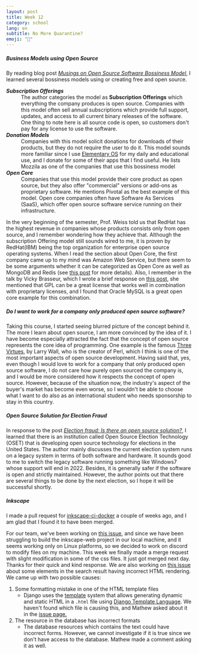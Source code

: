 ```yaml
---
layout: post
title: Week 12
category: school
lang: en
subtitle: No More Quarantine?
emoji: "🏫"
---
```


##### Business Models using Open Source #####
By reading blog post 
*[Musings on Open Source Software Bossiness Model][Tom Callaway]*, I learned 
several bossiness models using or creating free and open source. 

<dl>
  <dt><b><i>Subscription Offerings</i></b></dt>
  <dd>The author categories the model
      as <strong>Subscription Offerings</strong> which everything the company
      produces is open source. Companies with this model often sell annual
      subscriptions which provide full support, updates, and access to all
      current binary releases of the software. One thing to note here is all
      source code is open, so customers don't pay for any license to
      use the software.
  </dd>
  <dt><b><i>Donation Models</i></b></dt>
  <dd>Companies with this model solicit donations for downloads of their
      products, but they do not require the user to do it. This model sounds
      more familiar since I use <a href="https://elementary.io/">Elementary OS</a> for my
      daily and educational use, and I donate for some of their apps that I find
      useful. He lists Mozzila as one of the companies that use this
      bossiness model
  </dd>
  <dt><i><b>Open Core</b></i></dt>
  <dd>Companies that use this model provide their core product as open
      source, but they also offer "commercial" versions or add-ons as
      proprietary software. He mentions Pivotal as the best example of this
      model. Open core companies often have Software As Services (SaaS), which
      offer open source software service running on their infrastructure.
  </dd>
</dl>

In the very beginning of the semester, Prof. Weiss told us that RedHat has the
highest revenue in companies whose products consists only from open source,
and I remember wondering how they achieve that. Although the subscription 
Offering model still sounds wired to me, it is proven by RedHat(IBM) being the top 
organization for enterprise open source operating systems. When I read the 
section about Open Core, the first company came up to my mind was Amazon Web 
Service, but there seem to be some arguments whether it can be categorized as 
Open Core as well as MongoDB and Redis (see [this post][Open Source Disturbance] 
for more details). Also, I remember in the talk by Vicky Brasseur,
which I wrote a brief response on [this post][week11], she mentioned that GPL
can be a great license that works well in combination with proprietary licenses,
and I found that Oracle MySQL is a great open core example for this combination.

##### Do I want to work for a company only produced open source software? #####
Taking this course, I started seeing blurred picture of the concept behind it.
The more I learn about open source, I am more convinced by the idea of it. 
I have become especially attracted the fact that the concept of open source 
represents the core idea of programming. One example is the famous 
[Three Virtues], by Larry Wall, who is the creator of Perl, which I think is 
one of the most important aspects of open source development. Having said that, 
yes, even though I would love to work for a company that only produced open source 
software, I do not care how purely open sourced the company is, and I would be 
more considered how it respects the concept of open source. However, because of 
the situation now, the industry's aspect of the buyer's market has become even 
worse, so I wouldn't be able to choose what I want to do also as an 
international student who needs sponsorship to stay in this country.

##### Open Source Solution for Election Fraud #####
In response to the post 
*[Election fraud: Is there an open source solution?][Election fraud]*, I learned
that there is an institution called Open Source Election Technology (OSET) that 
is developing open source technology for elections in the United States. The 
author mainly discusses the current election system runs on a legacy 
system in terms of both software and hardware. It sounds good to me to switch 
the legacy software running something like Windows7 whose support will end 
in 2022. Besides, it is generally safer if the software is open and strictly 
maintained. However, the author points out that there are several things to be 
done by the next election, so I hope it will be successful shortly.

##### Inkscape #####
I made a pull request for [inkscape-ci-docker] a couple of weeks ago, and I am 
glad that I found it to have been merged. 

For our team, we've been working on [this issue][issue472], and since we have 
been struggling to build the inkscape-web project in our local machine, and it 
seems working only on Linux platforms, so we decided to work on discord to 
modify files on my machine. This week we finally made a merge request with 
slight modification in some of the css files. It just got merged next day. 
Thanks for their quick and kind response. We are also working on 
[this issue][issue482] about some elements in the search result having 
incorrect HTML rendering. We came up with two possible causes:  
1. Some formatting mistake in one of the HTML template files
    - Django uses the [template][django-template] system that allows generating 
      dynamic and static HTML in a `.html` file using 
      [Django Template Language][django-template-language]. We haven't found 
      which file is causing this, and Mathew asked about it in the 
      [issue page.][issue482]   
1. The resource in the database has incorrect formats
    - The database resources which contains the text could have incorrect 
      forms. However, we cannot investigate if it is true since we don't have 
      access to the database. Mathew made a comment asking it as well.


[Tom Callaway]: https://spot.livejournal.com/327801.html
[Elementary OS]: https://elementary.io/
[Open Source Disturbance]: https://arstechnica.com/information-technology/2019/10/is-the-software-world-taking-too-much-from-the-open-source-community/
[Week11]: https://hunter-college-ossd-spr-2020.github.io/ksuzu46-weekly/week11/
[inkscape-ci-docker]: https://gitlab.com/inkscape/inkscape-ci-docker
[issue472]: https://gitlab.com/inkscape/inkscape-web/-/issues/472
[issue482]: https://gitlab.com/inkscape/inkscape-web/-/issues/482
[django-template]: https://docs.djangoproject.com/en/3.0/topics/templates/
[django-template-language]: https://docs.djangoproject.com/en/3.0/ref/templates/language/
[Three Virtues]: http://threevirtues.com/
[Election fraud]: https://opensource.com/article/19/9/voting-fraud-open-source-solution?
